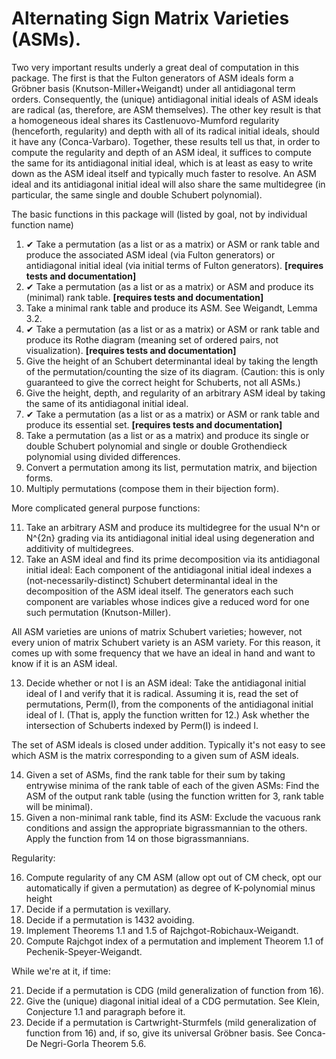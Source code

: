 # Alternating Sign Matrix Varieties (ASMs).

Two very important results underly a great deal of computation in this package.  The first is that the Fulton generators of ASM ideals form a Gröbner basis (Knutson-Miller+Weigandt) under all antidiagonal term orders.  Consequently, the (unique) antidiagonal initial ideals of ASM ideals are radical (as, therefore, are ASM themselves). The other key result is that a homogeneous ideal shares its Castlenuovo-Mumford regularity (henceforth, regularity) and depth with all of its radical initial ideals, should it have any (Conca-Varbaro).  Together, these results tell us that, in order to compute the regularity and depth of an ASM ideal, it suffices to compute the same for its antidiagonal initial ideal, which is at least as easy to write down as the ASM ideal itself and typically much faster to resolve. An ASM ideal and its antidiagonal initial ideal will also share the same multidegree (in particular, the same single and double Schubert polynomial).

The basic functions in this package will (listed by goal, not by individual function name) 

1. ✔ Take a permutation (as a list or as a matrix) or ASM or rank table and produce the associated ASM ideal (via Fulton generators) or antidiagonal initial ideal (via initial terms of Fulton generators). **[requires tests and documentation]**
2. ✔ Take a permutation (as a list or as a matrix) or ASM and produce its (minimal) rank table. **[requires tests and documentation]**
3. Take a minimal rank table and produce its ASM.  See Weigandt, Lemma 3.2.
4. ✔ Take a permutation (as a list or as a matrix) or ASM or rank table and produce its Rothe diagram (meaning set of ordered pairs, not visualization). **[requires tests and documentation]**
5. Give the height of an Schubert determinantal ideal by taking the length of the permutation/counting the size of its diagram. (Caution: this is only guaranteed to give the correct height for Schuberts, not all ASMs.)
6. Give the height, depth, and regularity of an arbitrary ASM ideal by taking the same of its antidiagonal initial ideal.
7. ✔ Take a permutation (as a list or as a matrix) or ASM or rank table and produce its essential set. **[requires tests and documentation]**
8. Take a permutation (as a list or as a matrix) and produce its single or double Schubert polynomial and single or double Grothendieck polynomial using divided differences.
9. Convert a permutation among its list, permutation matrix, and bijection forms.
10. Multiply permutations (compose them in their bijection form).

More complicated general purpose functions:

11. Take an arbitrary ASM and produce its multidegree for the usual N^n or N^{2n} grading via its antidiagonal initial ideal using degeneration and additivity of multidegrees.
12. Take an ASM ideal and find its prime decomposition via its antidiagonal initial ideal: Each component of the antidiagonal initial ideal indexes a (not-necessarily-distinct) Schubert determinantal ideal in the decomposition of the ASM ideal itself.  The generators each such component are variables whose indices give a reduced word for one such permutation (Knutson-Miller).

All ASM varieties are unions of matrix Schubert varieties; however, not every union of matrix Schubert variety is an ASM variety.  For this reason, it comes up with some frequency that we have an ideal in hand and want to know if it is an ASM ideal.

13. Decide whether or not I is an ASM ideal: Take the antidiagonal initial ideal of I and verify that it is radical.  Assuming it is, read the set of permutations, Perm(I), from the components of the antidiagonal initial ideal of I.  (That is, apply the function written for 12.)  Ask whether the intersection of Schuberts indexed by Perm(I) is indeed I.

The set of ASM ideals is closed under addition.  Typically it's not easy to see which ASM is the matrix corresponding to a given sum of ASM ideals.

14. Given a set of ASMs, find the rank table for their sum by taking entrywise minima of the rank table of each of the given ASMs:  Find the ASM of the output rank table (using the function written for 3, rank table will be minimal).
15. Given a non-minimal rank table, find its ASM: Exclude the vacuous rank conditions and assign the appropriate bigrassmannian to the others.  Apply the function from 14 on those bigrassmannians.

Regularity:

16. Compute regularity of any CM ASM (allow opt out of CM check, opt our automatically if given a permutation) as degree of K-polynomial minus height
17. Decide if a permutation is vexillary.
18. Decide if a permutation is 1432 avoiding.
19. Implement Theorems 1.1 and 1.5 of Rajchgot-Robichaux-Weigandt.
20. Compute Rajchgot index of a permutation and implement Theorem 1.1 of Pechenik-Speyer-Weigandt.

While we're at it, if time: 

21. Decide if a permutation is CDG (mild generalization of function from 16).
22. Give the (unique) diagonal initial ideal of a CDG permutation.  See Klein, Conjecture 1.1 and paragraph before it.
23. Decide if a permutation is Cartwright-Sturmfels (mild generalization of function from 16) and, if so, give its universal Gröbner basis.  See Conca-De Negri-Gorla Theorem 5.6.
